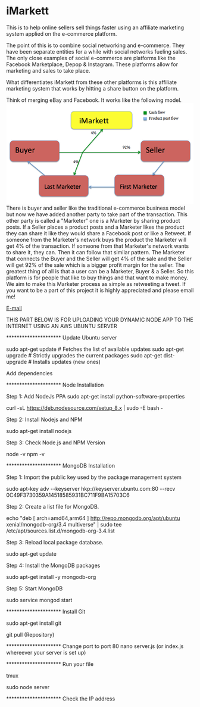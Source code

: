 # iMarkett
This is to help online sellers sell things faster using an affiliate marketing system applied on the e-commerce platform.

The point of this is to combine social networking and e-commerce. They have been separate entities for a while with social networks fueling sales. The only close examples of social e-commerce are platforms like the Facebook Marketplace, Depop & Instagram. These platforms allow for marketing and sales to take place. 

What differentiates iMarkett from these other platforms is this affiliate marketing system that works by hitting a share button on the platform.

Think of merging eBay and Facebook. It works like the following model.
<img src="assets/2MBUSINESSMODEL.png" />
There is buyer and seller like the traditional e-commerce business model but now we have added another party to take part of the transaction. This other party is called a "Marketer" one is a Marketer by sharing product posts. If a Seller places a product posts and a Marketer likes the product they can share it like they would share a Facebook post or like a Retweet. If someone from the Marketer's network buys the product the Marketer will get 4% of the transaction. If someone from that Marketer's network wants to share it, they can. Then it can follow that similar pattern. The Marketer that connects the Buyer and the Seller will get 4% of the sale and the Seller will get 92% of the sale which is a bigger profit margin for the seller. The greatest thing of all is that a user can be a Marketer, Buyer & a Seller. So this platform is for people that like to buy things and that want to make money. We aim to make this Marketer process as simple as retweeting a tweet. If you want to be a part of this project it is highly appreciated and please email me!

<a href="mailto:claudio@imarkett.com?subject=iMarkett-Help">E-mail</a>

THIS PART BELOW IS FOR UPLOADING YOUR DYNAMIC NODE APP TO THE INTERNET USING AN AWS UBUNTU SERVER

********************* Update Ubuntu server

sudo apt-get update        # Fetches the list of available updates
sudo apt-get upgrade       # Strictly upgrades the current packages
sudo apt-get dist-upgrade  # Installs updates (new ones)

Add dependencies

********************* Node Installation

Step 1: Add NodeJs PPA
sudo apt-get install python-software-properties

curl -sL https://deb.nodesource.com/setup_8.x | sudo -E bash -

Step 2: Install Nodejs and NPM

sudo apt-get install nodejs

Step 3: Check Node.js and NPM Version

node -v
npm -v

********************* MongoDB Installation

Step 1: Import the public key used by the package management system

sudo apt-key adv --keyserver hkp://keyserver.ubuntu.com:80 --recv 0C49F3730359A14518585931BC711F9BA15703C6

Step 2: Create a list file for MongoDB.

echo "deb [ arch=amd64,arm64 ] http://repo.mongodb.org/apt/ubuntu xenial/mongodb-org/3.4 multiverse" | sudo tee /etc/apt/sources.list.d/mongodb-org-3.4.list

Step 3: Reload local package database.

sudo apt-get update   

Step 4: Install the MongoDB packages

sudo apt-get install -y mongodb-org

Step 5: Start MongoDB

sudo service mongod start


********************* Install Git

sudo apt-get install git

git pull (Repository)

********************* Change port to port 80
nano server.js (or index.js whereever your server is set up)

********************* Run your file

tmux

sudo node server

********************* Check the IP address



